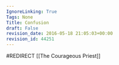 ```yaml
---
IgnoreLinking: True
Tags: None
Title: Confusion
draft: False
revision_date: 2016-05-18 21:05:03+00:00
revision_id: 44251
---
```


#REDIRECT [[The Courageous Priest]]